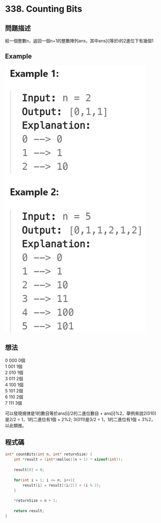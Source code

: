 # 338. Counting Bits
## 問題描述
給一個整數n，返回一個n+1的整數陣列ans，其中ans[i]等於i的2進位下有幾個1
## Example
![Example](https://github.com/pu9730962/Leetcode/blob/main/Images/Counting%20Bits.png)
## 想法
0 000 0個   
1 001 1個  
2 010 1個  
3 011 2個  
4 100 1個  
5 101 2個  
6 110 2個  
7 111 3個  

可以發現規律是1的數目等於ans[i]/2的二進位數目 + ans[i]%2，舉例來說2(010)是2/2 = 1，1的二進位有1個 + 2%2;
3(011)是3/2 = 1，1的二進位有1個 + 3%2，以此類推。

## 程式碼
```C
int* countBits(int n, int* returnSize) {
    int *result = (int*)malloc((n + 1) * sizeof(int));

    result[0] = 0;

    for(int i = 1; i <= n; i++){
        result[i] = result[(i/2)] + (i % 2);
    }

    *returnSize = n + 1;
    
    return result;
}
```
